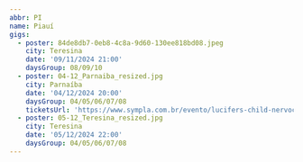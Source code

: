 ```yaml
---
abbr: PI
name: Piauí
gigs:
  - poster: 84de8db7-0eb8-4c8a-9d60-130ee818bd08.jpeg
    city: Teresina
    date: '09/11/2024 21:00'
    daysGroup: 08/09/10
  - poster: 04-12_Parnaiba_resized.jpg
    city: Parnaíba
    date: '04/12/2024 20:00'
    daysGroup: 04/05/06/07/08
    ticketsUrl: 'https://www.sympla.com.br/evento/lucifers-child-nervochaos-imflawed-corvo/2606777'
  - poster: 05-12_Teresina_resized.jpg
    city: Teresina
    date: '05/12/2024 22:00'
    daysGroup: 04/05/06/07/08
---
```


